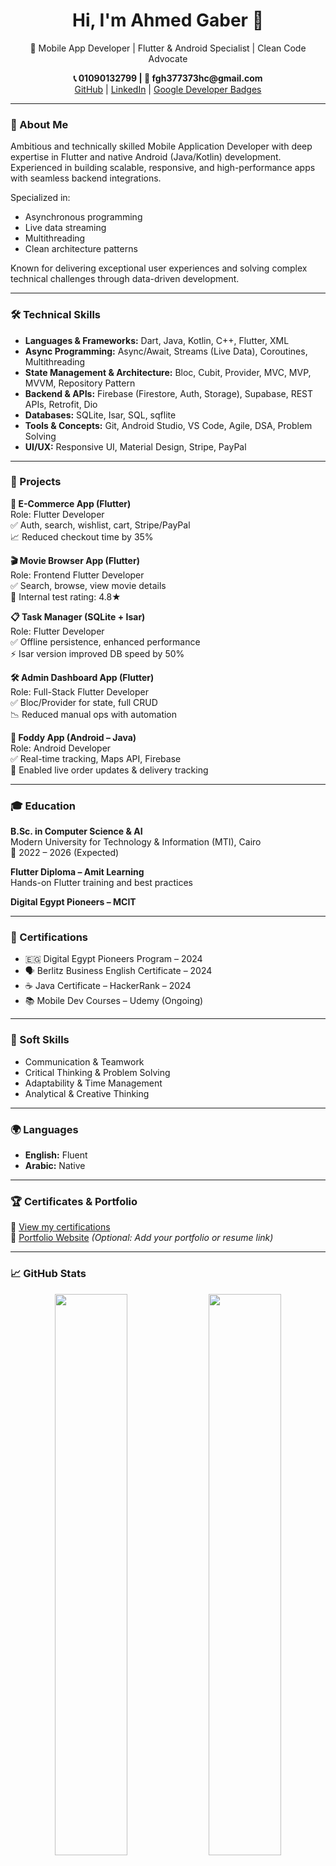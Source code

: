 <h1 align="center">Hi, I'm Ahmed Gaber 👋</h1>

<p align="center">
  📱 Mobile App Developer | Flutter & Android Specialist | Clean Code Advocate  
</p>

<p align="center">
  <b>📞 01090132799 | 📧 fgh377373hc@gmail.com</b><br>
  <a href="https://github.com/AhmedJaberAhmed">GitHub</a> |
  <a href="www.linkedin.com/in/ahmed-jaber-ahmed-779360258">LinkedIn</a> |
  <a href="https://developer.google.com/profile/badges">Google Developer Badges</a>
</p>

---

### 🚀 About Me

Ambitious and technically skilled Mobile Application Developer with deep expertise in Flutter and native Android (Java/Kotlin) development. Experienced in building scalable, responsive, and high-performance apps with seamless backend integrations.

Specialized in:
- Asynchronous programming
- Live data streaming
- Multithreading
- Clean architecture patterns

Known for delivering exceptional user experiences and solving complex technical challenges through data-driven development.

---

### 🛠️ Technical Skills

- **Languages & Frameworks:** Dart, Java, Kotlin, C++, Flutter, XML  
- **Async Programming:** Async/Await, Streams (Live Data), Coroutines, Multithreading  
- **State Management & Architecture:** Bloc, Cubit, Provider, MVC, MVP, MVVM, Repository Pattern  
- **Backend & APIs:** Firebase (Firestore, Auth, Storage), Supabase, REST APIs, Retrofit, Dio  
- **Databases:** SQLite, Isar, SQL, sqflite  
- **Tools & Concepts:** Git, Android Studio, VS Code, Agile, DSA, Problem Solving  
- **UI/UX:** Responsive UI, Material Design, Stripe, PayPal  

---

### 📱 Projects

**🛒 E-Commerce App (Flutter)**  
Role: Flutter Developer  
✅ Auth, search, wishlist, cart, Stripe/PayPal  
📈 Reduced checkout time by 35%

**🎬 Movie Browser App (Flutter)**  
Role: Frontend Flutter Developer  
✅ Search, browse, view movie details  
🌟 Internal test rating: 4.8★

**📋 Task Manager (SQLite + Isar)**  
Role: Flutter Developer  
✅ Offline persistence, enhanced performance  
⚡ Isar version improved DB speed by 50%

**🛠 Admin Dashboard App (Flutter)**  
Role: Full-Stack Flutter Developer  
✅ Bloc/Provider for state, full CRUD  
📉 Reduced manual ops with automation

**🍔 Foddy App (Android – Java)**  
Role: Android Developer  
✅ Real-time tracking, Maps API, Firebase  
📍 Enabled live order updates & delivery tracking

---

### 🎓 Education

**B.Sc. in Computer Science & AI**  
Modern University for Technology & Information (MTI), Cairo  
📆 2022 – 2026 (Expected)

**Flutter Diploma – Amit Learning**  
Hands-on Flutter training and best practices

**Digital Egypt Pioneers – MCIT**

---

### 📜 Certifications

- 🇪🇬 Digital Egypt Pioneers Program – 2024  
- 🗣️ Berlitz Business English Certificate – 2024  
- ☕ Java Certificate – HackerRank – 2024  
- 📚 Mobile Dev Courses – Udemy (Ongoing)

---

### 💼 Soft Skills

- Communication & Teamwork  
- Critical Thinking & Problem Solving  
- Adaptability & Time Management  
- Analytical & Creative Thinking  

---

### 🌍 Languages

- **English:** Fluent  
- **Arabic:** Native  

---

### 🏆 Certificates & Portfolio

🔗 [View my certifications](#)  
🔗 [Portfolio Website](#) *(Optional: Add your portfolio or resume link)*

---

### 📈 GitHub Stats

<p align="center">
  <img src="https://github-readme-stats.vercel.app/api?username=AhmedJaberAhmed&show_icons=true&theme=dark" width="48%"/>
  <img src="https://github-readme-stats.vercel.app/api/top-langs/?username=AhmedJaberAhmed&layout=compact&theme=dark" width="48%"/>
</p>

---

### 🙌 Let's Connect!

I'm always open to collaborating on impactful projects and exciting ideas. Feel free to reach out!

---

